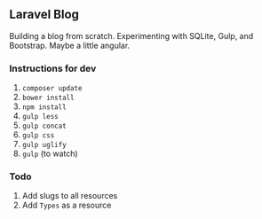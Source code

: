 ## Laravel Blog

Building a blog from scratch. Experimenting with SQLite, Gulp, and Bootstrap. Maybe a little angular.


### Instructions for dev

1. `composer update`
2. `bower install`
3. `npm install`
4. `gulp less`
5. `gulp concat`
6. `gulp css`
7. `gulp uglify`
8. `gulp` (to watch)

### Todo
1. Add slugs to all resources
2. Add `Types` as a resource